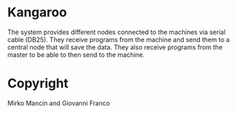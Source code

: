 Kangaroo
=========

The system provides different nodes connected to the machines via serial cable (DB25). They receive programs from the machine and send them to a central node that will save the data. They also receive programs from the master to be able to then send to the machine.


Copyright
=========
Mirko Mancin and Giovanni Franco